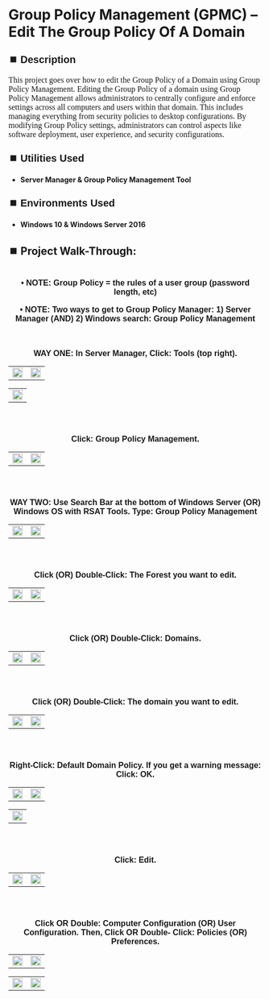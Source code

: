 <h1>Group Policy Management (GPMC) – Edit The Group Policy Of A Domain</h1>


<h2 style="font-family: Arial, sans-serif; font-size: 20px; font-weight: bold; margin-top: 24px; margin-bottom: 12px;">
⏹️ Description</h2>

<p style="font-family: Georgia, serif; font-size: 16px; margin-top: 12px; margin-bottom: 12px;">
This project goes over how to edit the Group Policy of a Domain using Group Policy Management. Editing the Group Policy of a domain using Group Policy Management allows administrators to centrally configure and enforce settings across all computers and users within that domain. This includes managing everything from security policies to desktop configurations. By modifying Group Policy settings, administrators can control aspects like software deployment, user experience, and security configurations.
</b>



<h2 style="font-family: Arial, sans-serif; font-size: 20px; font-weight: bold; margin-top: 24px; margin-bottom: 12px;">
⏹️ Utilities Used</h2>
  
<p style="font-family: Georgia, serif; font-size: 16px; margin-top: 12px; margin-bottom: 12px;">
 
 - <b>Server Manager & Group Policy Management Tool</b>



<h2 style="font-family: Arial, sans-serif; font-size: 20px; font-weight: bold; margin-top: 24px; margin-bottom: 12px;"> 
⏹️ Environments Used </h2>

<p style="font-family: Georgia, serif; font-size: 16px; margin-top: 12px; margin-bottom: 12px;">
 
- <b>Windows 10 & Windows Server 2016</b>



<h2 style="font-family: Arial, sans-serif; font-size: 20px; font-weight: bold; margin-top: 24px; margin-bottom: 12px;"> 
<h2>
⏹️ Project Walk-Through:</h2>
 <br/>

<div style="text-align:center;">
  <span style="font-family: Arial, sans-serif; font-size: 16px;"><b>•	NOTE: Group Policy = the rules of a user group (password length, etc)</b></span>  
<br/><br/>


<div style="text-align:center;">
  <span style="font-family: Arial, sans-serif; font-size: 16px;"><b>•	NOTE: Two ways to get to Group Policy Manager: 1) Server Manager  (AND)  2) Windows search: Group Policy Management</b></span>  
<br/><br/><br/><br/>


<div style="text-align:center;">
  <span style="font-family: Arial, sans-serif; font-size: 16px;"><b>WAY ONE: In Server Manager, Click: Tools (top right).</b></span>  
<br/>

<table>
  <tr>
    <td><img src="https://imgur.com/Hf9neXA.png" height="50%" width="100%" /></td>
    <td><img src="https://imgur.com/iGkK9it.png" height="50%" width="100%" /></td>
  </tr>
</table>

<table>
  <tr>
    <td><img src="https://imgur.com/6djpmj3.png" height="50%" width="100%" /></td>
  </tr>
</table>

<br /><br />


<div style="text-align:center;">
  <span style="font-family: Arial, sans-serif; font-size: 16px;"><b>Click: Group Policy Management.</b></span>  
<br/>

<table>
  <tr>
    <td><img src="https://imgur.com/0crc4Ze.png" height="50%" width="100%" /></td>
    <td><img src="https://imgur.com/i55NJh7.png" height="50%" width="100%" /></td>
  </tr>
</table>

<br /><br />


<div style="text-align:center;">
  <span style="font-family: Arial, sans-serif; font-size: 16px;"><b>WAY TWO: Use Search Bar at the bottom of Windows Server  (OR)  Windows OS with RSAT Tools.  Type: Group Policy Management</b></span>  
<br/>

<table>
  <tr>
    <td><img src="https://imgur.com/pPrSCrK.png" height="50%" width="100%" /></td>
    <td><img src="https://imgur.com/JlJKF0q.png" height="50%" width="100%" /></td>
  </tr>
</table>

<br /><br />


<div style="text-align:center;">
  <span style="font-family: Arial, sans-serif; font-size: 16px;"><b>Click  (OR)  Double-Click: The Forest you want to edit.</b></span>  
<br/>

<table>
  <tr>
    <td><img src="https://imgur.com/3SMPnGG.png" height="50%" width="100%" /></td>
    <td><img src="https://imgur.com/qKhhzam.png" height="50%" width="100%" /></td>
  </tr>
</table>

<br /><br />


<div style="text-align:center;">
  <span style="font-family: Arial, sans-serif; font-size: 16px;"><b>Click  (OR)  Double-Click: Domains.</b></span>  
<br/>

<table>
  <tr>
    <td><img src="https://imgur.com/IYVmByl.png" height="50%" width="100%" /></td>
    <td><img src="https://imgur.com/Jls7oHR.png" height="50%" width="100%" /></td>
  </tr>
</table>

<br /><br />


<div style="text-align:center;">
  <span style="font-family: Arial, sans-serif; font-size: 16px;"><b>Click  (OR)  Double-Click: The domain you want to edit.</b></span>  
<br/>

<table>
  <tr>
    <td><img src="https://imgur.com/hf39XOH.png" height="50%" width="100%" /></td>
    <td><img src="https://imgur.com/bxzgozW.png" height="50%" width="100%" /></td>
  </tr>
</table>

<br /><br />


<div style="text-align:center;">
  <span style="font-family: Arial, sans-serif; font-size: 16px;"><b>Right-Click: Default Domain Policy. If you get a warning message: Click: OK.</b></span>  
<br/>

<table>
  <tr>
    <td><img src="https://imgur.com/D56mpv8.png" height="50%" width="100%" /></td>
    <td><img src="https://imgur.com/pWfgS7N.png" height="50%" width="100%" /></td>
  </tr>
</table>

<table>
  <tr>
    <td><img src="https://imgur.com/hrqI7V2.png" height="50%" width="100%" /></td>
  </tr>
</table>

<br /><br />


<div style="text-align:center;">
  <span style="font-family: Arial, sans-serif; font-size: 16px;"><b>Click: Edit.</b></span>  
<br/>

<table>
  <tr>
    <td><img src="https://imgur.com/2tpGhTG.png" height="50%" width="100%" /></td>
    <td><img src="https://imgur.com/k3eucp8.png" height="50%" width="100%" /></td>
  </tr>
</table>

<br /><br />


<div style="text-align:center;">
  <span style="font-family: Arial, sans-serif; font-size: 16px;"><b>Click OR Double: Computer Configuration  (OR)  User Configuration. Then, Click OR Double- Click: Policies  (OR)  Preferences.</b></span>  
<br/>

<table>
  <tr>
    <td><img src="https://imgur.com/CdrnlaZ.png" height="50%" width="100%" /></td>
    <td><img src="https://imgur.com/lrLLnqp.png" height="50%" width="100%" /></td>
  </tr>
</table>

<table>
  <tr>
    <td><img src="https://imgur.com/FSg9e71.png" height="50%" width="100%" /></td>
    <td><img src="https://imgur.com/iN4dH2Y.png" height="50%" width="100%" /></td>
  </tr>
</table>

<br /><br />



